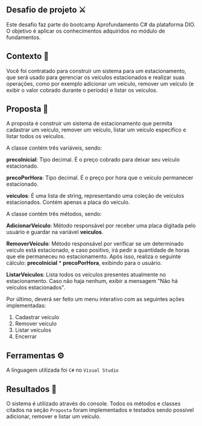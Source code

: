 ## Desafio de projeto ⚔️
Este desafio faz parte do bootcamp Aprofundamento C# da plataforma DIO. O objetivo é aplicar os conhecimentos adquiridos no módulo de fundamentos.

## Contexto 📃
Você foi contratado para construir um sistema para um estacionamento, que será usado para gerenciar os veículos estacionados e realizar suas operações, como por exemplo adicionar um veículo, remover um veículo (e exibir o valor cobrado durante o período) e listar os veículos.

## Proposta 📌
A proposta é construir um sistema de estacionamento que permita cadastrar um veículo, remover um veículo, listar um veículo específico e listar todos os veículos.

A classe contém três variáveis, sendo:

**precoInicial**: Tipo decimal. É o preço cobrado para deixar seu veículo estacionado.

**precoPorHora**: Tipo decimal. É o preço por hora que o veículo permanecer estacionado.

**veiculos**: É uma lista de string, representando uma coleção de veículos estacionados. Contém apenas a placa do veículo.

A classe contém três métodos, sendo:

**AdicionarVeiculo**: Método responsável por receber uma placa digitada pelo usuário e guardar na variável **veiculos**.

**RemoverVeiculo**: Método responsável por verificar se um determinado veículo está estacionado, e caso positivo, irá pedir a quantidade de horas que ele permaneceu no estacionamento. Após isso, realiza o seguinte cálculo: **precoInicial** * **precoPorHora**, exibindo para o usuário.

**ListarVeiculos**: Lista todos os veículos presentes atualmente no estacionamento. Caso não haja nenhum, exibir a mensagem "Não há veículos estacionados".

Por último, deverá ser feito um menu interativo com as seguintes ações implementadas:
1. Cadastrar veículo
2. Remover veículo
3. Listar veículos
4. Encerrar

## Ferramentas ⚙️
A linguagem utilizada foi `C#` no `Visual Studio`

## Resultados 🎯
O sistema é utilizado através do console.
Todos os métodos e classes citados na seção `Proposta` foram implementados e testados sendo possível adicionar, remover e listar um veículo. 
